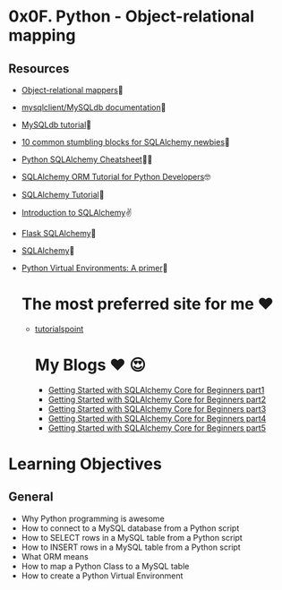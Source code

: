 # 0x0F. Python - Object-relational mapping

## Resources
- [Object-relational mappers](https://www.fullstackpython.com/object-relational-mappers-orms.html)🌟
- [mysqlclient/MySQLdb documentation](https://mysqlclient.readthedocs.io/)🌺
- [MySQLdb tutorial](https://intranet.alxswe.com/projects/283)🌹
- [10 common stumbling blocks for SQLAlchemy newbies](http://alextechrants.blogspot.com/2013/11/10-common-stumbling-blocks-for.html)👏
- [Python SQLAlchemy Cheatsheet](https://www.pythonsheets.com/notes/python-sqlalchemy.html)🧑‍💻
- [SQLAlchemy ORM Tutorial for Python Developers](https://auth0.com/blog/sqlalchemy-orm-tutorial-for-python-developers/)🤓
- [SQLAlchemy Tutorial](https://docs.sqlalchemy.org/en/13/orm/tutorial.html)👀
- [Introduction to SQLAlchemy](https://www.youtube.com/watch?v=woKYyhLCcnU)✌️
- [Flask SQLAlchemy](https://www.youtube.com/playlist?list=PLXmMXHVSvS-BlLA5beNJojJLlpE0PJgCW)🤔
- [SQLAlchemy](https://docs.sqlalchemy.org/en/13/)🫡
- [Python Virtual Environments: A primer](https://realpython.com/python-virtual-environments-a-primer/)🐍

  # The most preferred site for me :heart:
  - [tutorialspoint](https://www.tutorialspoint.com/sqlalchemy/sqlalchemy_core_connecting_to_database.htm)
 
    # My Blogs :heart: 😍
    - [Getting Started with SQLAlchemy Core for Beginners part1](https://medium.com/@noransaber685/getting-started-with-sqlalchemy-core-for-beginners-part1-73e58ae42e46)
    - [Getting Started with SQLAlchemy Core for Beginners part2](https://medium.com/@noransaber685/getting-started-with-sqlalchemy-core-for-beginners-part1-28cb26a3d013)
    - [Getting Started with SQLAlchemy Core for Beginners part3](https://medium.com/@noransaber685/getting-started-with-sqlalchemy-core-for-beginners-part2-5d8f9becad3f)
    - [Getting Started with SQLAlchemy Core for Beginners part4](https://medium.com/@noransaber685/getting-started-with-sqlalchemy-core-for-beginners-244b65d56c3)
    - [Getting Started with SQLAlchemy Core for Beginners part5](https://medium.com/@noransaber685/getting-started-with-sqlalchemy-core-for-beginners-part5-cb2439ce9292)
    


# Learning Objectives
## General
* Why Python programming is awesome
* How to connect to a MySQL database from a Python script
* How to SELECT rows in a MySQL table from a Python script
* How to INSERT rows in a MySQL table from a Python script
* What ORM means
* How to map a Python Class to a MySQL table
* How to create a Python Virtual Environment

